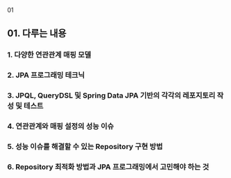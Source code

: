 01

## 01. 다루는 내용

### 1. 다양한 연관관계 매핑 모델
### 2. JPA 프로그래밍 테크닉
### 3. JPQL, QueryDSL 및 Spring Data JPA 기반의 각각의 레포지토리 작성 및 테스트
### 4. 연관관계와 매핑 설정의 성능 이슈
### 5. 성능 이슈를 해결할 수 있는 Repository 구현 방법
### 6. Repository 최적화 방법과 JPA 프로그래밍에서 고민해야 하는 것